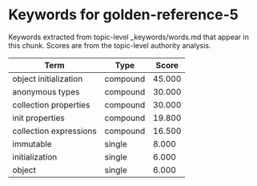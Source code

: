 # Keywords for golden-reference-5

Keywords extracted from topic-level _keywords/words.md that appear in this chunk.
Scores are from the topic-level authority analysis.

| Term | Type | Score |
|------|------|-------|
| object initialization | compound | 45.000 |
| anonymous types | compound | 30.000 |
| collection properties | compound | 30.000 |
| init properties | compound | 19.800 |
| collection expressions | compound | 16.500 |
| immutable | single | 8.000 |
| initialization | single | 6.000 |
| object | single | 6.000 |
